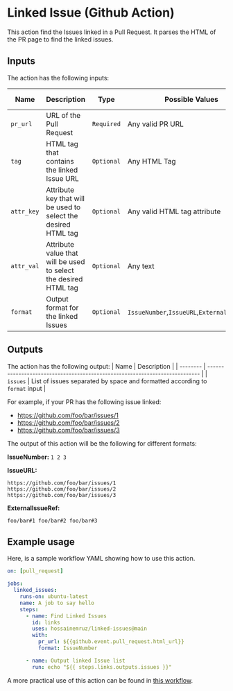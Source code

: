 # Linked Issue (Github Action)

This action find the Issues linked in a Pull Request. It parses the HTML of the PR page to find the linked issues.

## Inputs

The action has the following inputs:

| Name       | Description                                                      | Type       | Possible Values                             | Default Values |
| ---------- | ---------------------------------------------------------------- | ---------- | ------------------------------------------- | -------------- |
| `pr_url`   | URL of the Pull Request                                          | `Required` | Any valid PR URL                            | `""`           |
| `tag`      | HTML tag that contains the linked Issue URL                      | `Optional` | Any HTML Tag                                | `form`         |
| `attr_key` | Attribute key that will be used to select the desired HTML tag   | `Optional` | Any valid HTML tag attribute                | `aria-label`   |
| `attr_val` | Attribute value that will be used to select the desired HTML tag | `Optional` | Any text                                    | `Link issues`  |
| `format`   | Output format for the linked Issues                              | `Optional` | `IssueNumber`,`IssueURL`,`ExternalIssueRef` | `IssueNumber`  |

## Outputs

The action has the following output:
| Name     | Description                                                                 |
| -------- | --------------------------------------------------------------------------- |
| `issues` | List of issues separated by space and formatted according to `format` input |

For example, if your PR has the following issue linked:

- https://github.com/foo/bar/issues/1
- https://github.com/foo/bar/issues/2
- https://github.com/foo/bar/issues/3

The output of this action will be the following for different formats:

**IssueNumber:**
`1 2 3`

**IssueURL:**

`https://github.com/foo/bar/issues/1 https://github.com/foo/bar/issues/2 https://github.com/foo/bar/issues/3`

**ExternalIssueRef:**

`foo/bar#1 foo/bar#2 foo/bar#3`

## Example usage

Here, is a sample workflow YAML showing how to use this action.

```yaml
on: [pull_request]

jobs:
  linked_issues:
    runs-on: ubuntu-latest
    name: A job to say hello
    steps:
      - name: Find Linked Issues
        id: links
        uses: hossainemruz/linked-issues@main
        with:
          pr_url: ${{github.event.pull_request.html_url}}
          format: IssueNumber

      - name: Output linked Issue list
        run: echo "${{ steps.links.outputs.issues }}"
```

A more practical use of this action can be found in [this workflow](https://github.com/hugo-toha/toha/blob/main/.github/workflows/project-automation-pr.yaml).
